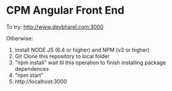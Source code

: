 # CPM Angular Front End
To try: http://www.devbharel.com:3000

Otherwise: 
1. Install NODE.JS (6.4 or higher) and NPM (v3 or higher)
2. Git Clone this repository to local folder
3. "npm install" wait til this operation to finish installing package dependences
4. "npm start"
5. http://localhost:3000
